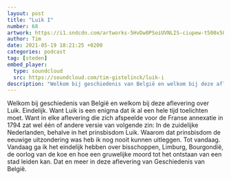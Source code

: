```yaml
---
layout: post
title: "Luik I"
number: 68
artwork: https://i1.sndcdn.com/artworks-5HvDw0PSoiUVNLIS-ciupew-t500x500.jpg
author: Tim
date: 2021-05-19 18:21:25 +0200
categories: podcast
tag: [steden]
embed_player:
  type: soundcloud
  src: https://soundcloud.com/tim-gistelinck/luik-i
description: "Welkom bij geschiedenis van België en welkom bij deze aflevering over Luik."
---
```

Welkom bij geschiedenis van België en welkom bij deze aflevering over Luik. Eindelijk. Want Luik is een enigma dat ik al een hele tijd toelichten moet. Want in elke aflevering die zich afspeelde voor de Franse annexatie in 1794 zat wel één of andere versie van volgende zin: In de zuidelijke Nederlanden, behalve in het prinsbisdom Luik. Waarom dat prinsbisdom de eeuwige uitzondering was heb ik nog nooit kunnen uitleggen. Tot vandaag. Vandaag ga ik het eindelijk hebben over bisschoppen, Limburg, Bourgondië, de oorlog van de koe en hoe een gruwelijke moord tot het ontstaan van een stad leiden kan. Dat en meer in deze aflevering van Geschiedenis van België.